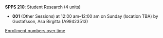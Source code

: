**SPPS 210**: Student Research (4 units)

- **001** (Other Sessions) at 12:00 am–12:00 am on Sunday (location TBA) by Gustafsson, Asa Birgitta (A99423513)

[Enrollment numbers over time](./SPPS210.tsv)
